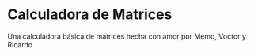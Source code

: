 # Calculadora de Matrices
Una calculadora básica de matrices hecha con amor por Memo, Voctor y Ricardo
